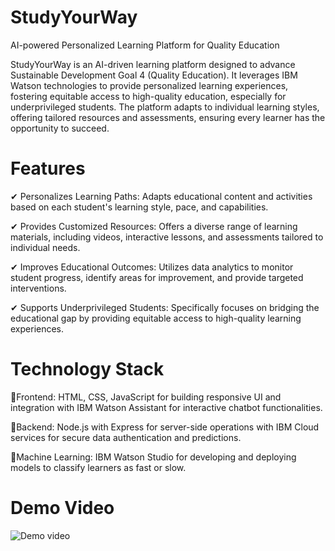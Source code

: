 # StudyYourWay
AI-powered Personalized Learning  Platform for Quality Education


StudyYourWay is an AI-driven learning platform designed to advance Sustainable Development Goal 4 (Quality Education). It leverages IBM Watson technologies to provide personalized learning experiences, fostering equitable access to high-quality education, especially for underprivileged students. The platform adapts to individual learning styles, offering tailored resources and assessments, ensuring every learner has the opportunity to succeed.


# Features
✔ Personalizes Learning Paths: Adapts educational content and activities based on each student's learning style, pace, and capabilities.

✔ Provides Customized Resources: Offers a diverse range of learning materials, including videos, interactive lessons, and assessments tailored to individual needs.

✔ Improves Educational Outcomes: Utilizes data analytics to monitor student progress, identify areas for improvement, and provide targeted interventions.

✔ Supports Underprivileged Students: Specifically focuses on bridging the educational gap by providing equitable access to high-quality learning experiences.


# Technology Stack
📌Frontend: HTML, CSS, JavaScript for building responsive UI and integration with IBM Watson Assistant for interactive chatbot functionalities.

📌Backend: Node.js with Express for server-side operations with IBM Cloud services for secure data authentication and predictions.

📌Machine Learning: IBM Watson Studio for developing and deploying models to classify learners as fast or slow.


# Demo Video
![Demo video](https://github.com/user-attachments/assets/084ae5ca-2e75-4ec6-a69e-056c8876c02a)

